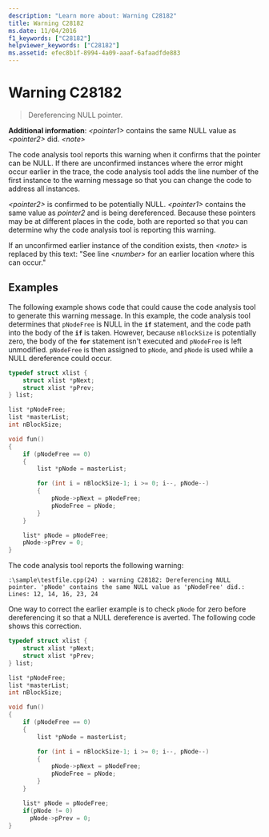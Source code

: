 ```yaml
---
description: "Learn more about: Warning C28182"
title: Warning C28182
ms.date: 11/04/2016
f1_keywords: ["C28182"]
helpviewer_keywords: ["C28182"]
ms.assetid: efec8b1f-8994-4a09-aaaf-6afaadfde883
---
```

# Warning C28182

> Dereferencing NULL pointer.

 **Additional information**: *\<pointer1>* contains the same NULL value as *\<pointer2>* did. *\<note>*

The code analysis tool reports this warning when it confirms that the pointer can be NULL. If there are unconfirmed instances where the error might occur earlier in the trace, the code analysis tool adds the line number of the first instance to the warning message so that you can change the code to address all instances.

 *\<pointer2>* is confirmed to be potentially NULL. *\<pointer1>* contains the same value as *pointer2* and is being dereferenced. Because these pointers may be at different places in the code, both are reported so that you can determine why the code analysis tool is reporting this warning.

If an unconfirmed earlier instance of the condition exists, then *\<note>* is  replaced by this text: "See line *\<number>* for an earlier location where this can occur."

## Examples

The following example shows code that could cause the code analysis tool to generate this warning message. In this example, the code analysis tool determines that `pNodeFree` is NULL in the **`if`** statement, and the code path into the body of the **`if`** is taken. However, because `nBlockSize` is potentially zero, the body of the **`for`** statement isn't executed and `pNodeFree` is left unmodified. `pNodeFree` is then assigned to `pNode`, and `pNode` is used while a NULL dereference could occur.

```cpp
typedef struct xlist {
    struct xlist *pNext;
    struct xlist *pPrev;
} list;

list *pNodeFree;
list *masterList;
int nBlockSize;

void fun()
{
    if (pNodeFree == 0)
    {
        list *pNode = masterList;

        for (int i = nBlockSize-1; i >= 0; i--, pNode--)
        {
            pNode->pNext = pNodeFree;
            pNodeFree = pNode;
        }
    }

    list* pNode = pNodeFree;
    pNode->pPrev = 0;
}
```

The code analysis tool reports the following warning:

```Output
:\sample\testfile.cpp(24) : warning C28182: Dereferencing NULL pointer. 'pNode' contains the same NULL value as 'pNodeFree' did.: Lines: 12, 14, 16, 23, 24
```

One way to correct the earlier example is to check `pNode` for zero before dereferencing it so that a NULL dereference is averted. The following code shows this correction.

```cpp
typedef struct xlist {
    struct xlist *pNext;
    struct xlist *pPrev;
} list;

list *pNodeFree;
list *masterList;
int nBlockSize;

void fun()
{
    if (pNodeFree == 0)
    {
        list *pNode = masterList;

        for (int i = nBlockSize-1; i >= 0; i--, pNode--)
        {
            pNode->pNext = pNodeFree;
            pNodeFree = pNode;
        }
    }

    list* pNode = pNodeFree;
    if(pNode != 0)
      pNode->pPrev = 0;
}
```
